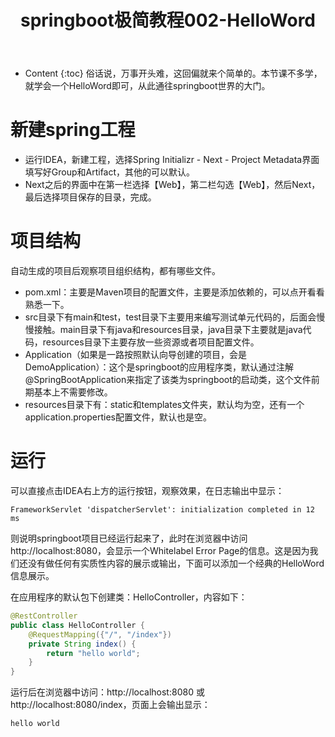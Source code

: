 ﻿---
layout:		post
category:	"springboot"
title:		"springboot极简教程002-HelloWord"
tags:		[]
---
- Content
{:toc}
俗话说，万事开头难，这回偏就来个简单的。本节课不多学，就学会一个HelloWord即可，从此通往springboot世界的大门。

# 新建spring工程
- 运行IDEA，新建工程，选择Spring Initializr - Next - Project Metadata界面填写好Group和Artifact，其他的可以默认。
- Next之后的界面中在第一栏选择【Web】，第二栏勾选【Web】，然后Next，最后选择项目保存的目录，完成。

# 项目结构
自动生成的项目后观察项目组织结构，都有哪些文件。

- pom.xml：主要是Maven项目的配置文件，主要是添加依赖的，可以点开看看熟悉一下。
- src目录下有main和test，test目录下主要用来编写测试单元代码的，后面会慢慢接触。main目录下有java和resources目录，java目录下主要就是java代码，resources目录下主要存放一些资源或者项目配置文件。
- Application（如果是一路按照默认向导创建的项目，会是DemoApplication）：这个是springboot的应用程序类，默认通过注解@SpringBootApplication来指定了该类为springboot的启动类，这个文件前期基本上不需要修改。
- resources目录下有：static和templates文件夹，默认均为空，还有一个application.properties配置文件，默认也是空。

# 运行
可以直接点击IDEA右上方的运行按钮，观察效果，在日志输出中显示：
```none
FrameworkServlet 'dispatcherServlet': initialization completed in 12 ms
```
则说明springboot项目已经运行起来了，此时在浏览器中访问http://localhost:8080，会显示一个Whitelabel Error Page的信息。这是因为我们还没有做任何有实质性内容的展示或输出，下面可以添加一个经典的HelloWord信息展示。

在应用程序的默认包下创建类：HelloController，内容如下：
```java
@RestController
public class HelloController {
    @RequestMapping({"/", "/index"})
    private String index() {
        return "hello world";
    }
}
```
运行后在浏览器中访问：http://localhost:8080 或 http://localhost:8080/index，页面上会输出显示：
```none
hello world
```
